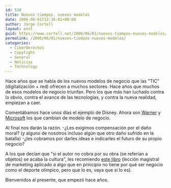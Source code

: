 ```yaml
---
id: 530
title: Nuevos tiempos, nuevos modelos
date: 2006-06-01T12:36:01+00:00
author: Jorge Cortell
layout: post
guid: https://www.cortell.net/2006/06/01/nuevos-tiempos-nuevos-modelos/
permalink: /2006/06/01/nuevos-tiempos-nuevos-modelos/
categories:
  - CiberDerechos
  - Copyfight
  - General
  - Noticias
  - Technology
---
```

Hace años que se habla de los nuevos modelos de negocio que las "TIC" (digitalización + red) ofrecen a muchos sectores. Hace años que muchos de esos modelos de negocio triunfan. Pero los que más han luchado contra lo obvio, contra el avance de las tecnologí­as, y contra la nueva realidad, empiezan a caer.

Comentábamos hace unos dí­as el ejemplo de Disney. Ahora son <a target="_blank" title="Warner distributes via P2P" href="https://business.timesonline.co.uk/article/0,,9075-2172786,00.html">Warner</a> y <a target="_blank" title="Microsoft nuevos modelos negocio" href="https://blogs.baquia.com/zumodered/post/2006/05/26/microsoft-al-estilo-cibercafe">Microsoft</a> los que cambian de modelo de negocio.

Al final nos darán la razón. -¿Les exigimos compensación por el daño moral? (y alguno de nosotros incluso algún que otro daño sufrido en la batalla) -¿les cobramos por darles ideas e indicarles el futuro de su propio negocio?

A los que decí­an que "si el autor no cobra por su obra (se referí­an a objetos) se acaba la cultura", les recomiendo <a target="_blank" title="Olimpic marketing book review" href="https://hbswk.hbs.edu/book-review.jhtml?t=marketing&id=5358">este libro</a> (lección magistral de marketing aplicado a algo que en principio no tiene por qué ser negocio como el deporte olí­mpico, pero que lo es, vaya que si lo es).
  
Bienvenidos al presente, que empezó hace años.